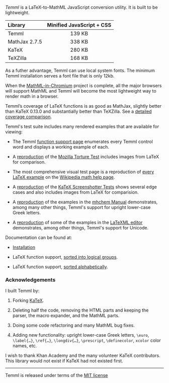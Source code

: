 *Temml* is a LaTeX-to-MathML JavaScript conversion utility. It is built to be lightweight.

| Library       | Minified JavaScript + CSS |
|:--------------|:-------------------------:|
| Temml         |         139 KB            |
| MathJax 2.7.5 |         338 KB            |
| KaTeX         |         280 KB            |
| TeXZilla      |         168 KB            |

As a futher advantage, Temml can use local system fonts. The minimum Temml installation serves a font file that is only 12kb.

When the [MathML-in-Chromium](https://mathml.igalia.com/news/) project is complete, all the major browsers will support MathML and Temml will become the most lightweight way to render math in a browser.

Temml’s coverage of LaTeX functions is as good as MathJax, slightly better than KaTeX 0.13.0 and substantially better than TeXZilla. See a [detailed coverage comparison](https://temml.org/docs/en/comparison.html).

Temml's test suite includes many rendered examples that are available for viewing:

* The Temml [function support page](https://temml.org/docs/en/supported.html) enumerates every Temml control word and displays a working example of each.

* A [reproduction](https://temml.org/tests/mozilla-tests.html) of the [Mozilla Torture Test](https://www-archive.mozilla.org/projects/mathml/demo/texvsmml.xhtml) includes images from LaTeX for comparison.

* The most comprehensive visual test page is a reproduction of [every LaTeX example](https://temml.org/tests/wiki-tests.html) on the [Wikipedia math help page](https://en.wikipedia.org/wiki/Help:Displaying_a_formula).

* A [reproduction](https://temml.org/tests/katex-tests.html) of the [KaTeX Screenshotter Tests](https://github.com/KaTeX/KaTeX/blob/main/test/screenshotter/ss_data.yaml) shows several edge cases and also includes images from LaTeX for comparision.

* A [reproduction](https://temml.org/tests/mhchem-tests.html) of the examples in the [mhchem Manual](https://mhchem.github.io/MathJax-mhchem/) demonstrates, among many other things, Temml's support for upright lower-case Greek letters.

* A [reproduction](https://temml.org/tests/LaTeXML-tests.html) of some of the examples in the [LaTeXML editor](https://latexml.mathweb.org/editor) demonstrates, among other things, Temml's support for Unicode.

Documentation can be found at:

* [Installation](https://temml.org/docs/en/administration.html)

* LaTeX function support, [sorted into logical groups](https://temml.org/docs/en/supported.html).

* LaTeX function support, [sorted alphabetically](https://temml.org/docs/en/support_table.html).

### Acknowledgements

I built Temml by:

1. Forking [KaTeX](https://katex.org/).

2. Deleting half the code, removing the HTML parts and keeping the parser, the macro expander, and the MathML parts.

3. Doing some code refactoring and many MathML bug fixes.

4. Adding new functionality: upright lower-case Greek letters, `\euro`, `\label{…}`, `\ref{…}`, `\longdiv{…}`, `\prescript`, `\definecolor`, `xcolor` color names, etc.

I wish to thank Khan Academy and the many volunteer KaTeX contributors. This library would not exist if KaTeX had not existed first.

---

Temml is released under terms of the [MIT license](https://mit-license.org/)
